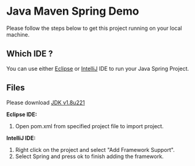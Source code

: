 # Java Maven Spring Demo

Please follow the steps below to get this project running on your local machine. 

## Which IDE ?
You can use either [Eclipse](http://www.eclipse.org/) or [IntelliJ](https://www.jetbrains.com/) IDE to run your Java Spring Project.

## Files
Please download [JDK v1.8u221](https://www.oracle.com/technetwork/java/javase/downloads/jre8-downloads-2133155.html) 


**Eclipse IDE:** 

 1. Open pom.xml from specified project file to import project.

**IntelliJ IDE:**

 1. Right click on the project and select "Add Framework Support".
 2. Select Spring and press ok to finish adding the framework.

